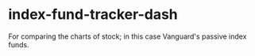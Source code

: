 # index-fund-tracker-dash

For comparing the charts of stock; in this case Vanguard's passive index funds.
